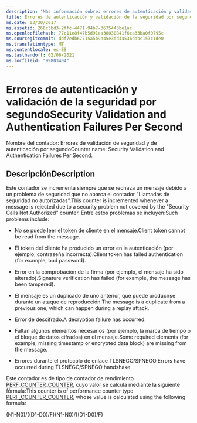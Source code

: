 ```yaml
---
description: 'Más información sobre: errores de autenticación y validación de la seguridad por segundo'
title: Errores de autenticación y validación de la seguridad por segundo
ms.date: 03/30/2017
ms.assetid: 266c3bd3-2ffc-4471-94b7-3675443be1ac
ms.openlocfilehash: 77c11e8f47b5d91ea38030841f6ca33ba0f0795c
ms.sourcegitcommit: ddf7edb67715a5b9a45e3dd44536dabc153c1de0
ms.translationtype: MT
ms.contentlocale: es-ES
ms.lasthandoff: 02/06/2021
ms.locfileid: "99803404"
---
```

# <a name="security-validation-and-authentication-failures-per-second"></a><span data-ttu-id="5d665-103">Errores de autenticación y validación de la seguridad por segundo</span><span class="sxs-lookup"><span data-stu-id="5d665-103">Security Validation and Authentication Failures Per Second</span></span>

<span data-ttu-id="5d665-104">Nombre del contador: Errores de validación de seguridad y de autenticación por segundo</span><span class="sxs-lookup"><span data-stu-id="5d665-104">Counter name: Security Validation and Authentication Failures Per Second.</span></span>  
  
## <a name="description"></a><span data-ttu-id="5d665-105">Descripción</span><span class="sxs-lookup"><span data-stu-id="5d665-105">Description</span></span>  

 <span data-ttu-id="5d665-106">Este contador se incrementa siempre que se rechaza un mensaje debido a un problema de seguridad que no abarca el contador "Llamadas de seguridad no autorizadas".</span><span class="sxs-lookup"><span data-stu-id="5d665-106">This counter is incremented whenever a message is rejected due to a security problem not covered by the "Security Calls Not Authorized" counter.</span></span> <span data-ttu-id="5d665-107">Entre estos problemas se incluyen:</span><span class="sxs-lookup"><span data-stu-id="5d665-107">Such problems include:</span></span>  
  
- <span data-ttu-id="5d665-108">No se puede leer el token de cliente en el mensaje.</span><span class="sxs-lookup"><span data-stu-id="5d665-108">Client token cannot be read from the message.</span></span>  
  
- <span data-ttu-id="5d665-109">El token del cliente ha producido un error en la autenticación (por ejemplo, contraseña incorrecta).</span><span class="sxs-lookup"><span data-stu-id="5d665-109">Client token has failed authentication (for example, bad password).</span></span>  
  
- <span data-ttu-id="5d665-110">Error en la comprobación de la firma (por ejemplo, el mensaje ha sido alterado).</span><span class="sxs-lookup"><span data-stu-id="5d665-110">Signature verification has failed (for example, the message has been tampered).</span></span>  
  
- <span data-ttu-id="5d665-111">El mensaje es un duplicado de uno anterior, que puede producirse durante un ataque de reproducción.</span><span class="sxs-lookup"><span data-stu-id="5d665-111">The message is a duplicate from a previous one, which can happen during a replay attack.</span></span>  
  
- <span data-ttu-id="5d665-112">Error de descifrado.</span><span class="sxs-lookup"><span data-stu-id="5d665-112">A decryption failure has occurred.</span></span>  
  
- <span data-ttu-id="5d665-113">Faltan algunos elementos necesarios (por ejemplo, la marca de tiempo o el bloque de datos cifrados) en el mensaje.</span><span class="sxs-lookup"><span data-stu-id="5d665-113">Some required elements (for example, missing timestamp or encrypted data block) are missing from the message.</span></span>  
  
- <span data-ttu-id="5d665-114">Errores durante el protocolo de enlace TLSNEGO/SPNEGO.</span><span class="sxs-lookup"><span data-stu-id="5d665-114">Errors have occurred during TLSNEGO/SPNEGO handshake.</span></span>  
  
 <span data-ttu-id="5d665-115">Este contador es de tipo de contador de rendimiento [PERF_COUNTER_COUNTER](/previous-versions/windows/it-pro/windows-server-2003/cc740048(v=ws.10)), cuyo valor se calcula mediante la siguiente fórmula:</span><span class="sxs-lookup"><span data-stu-id="5d665-115">This counter is of performance counter type [PERF_COUNTER_COUNTER](/previous-versions/windows/it-pro/windows-server-2003/cc740048(v=ws.10)), whose value is calculated using the following formula:</span></span>  
  
 <span data-ttu-id="5d665-116">(N1-N0)/((D1-D0)/F)</span><span class="sxs-lookup"><span data-stu-id="5d665-116">(N1-N0)/((D1-D0)/F)</span></span>
